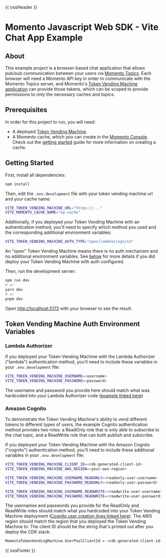 {{ ossHeader }}

# Momento Javascript Web SDK - Vite Chat App Example

## About

This example project is a browser-based chat application that allows pub/sub communication between your users via [Momento Topics](https://docs.momentohq.com/introduction/momento-topics). Each browser will need a Momento API key in order to communicate with the Momento Topics server, and Momento's [Token Vending Machine application](https://github.com/momentohq/client-sdk-javascript/tree/main/examples/nodejs/token-vending-machine) can provide those tokens, which can be scoped to provide permissions to only the necessary caches and topics.

## Prerequisites

In order for this project to run, you will need:

- A deployed [Token Vending Machine](https://github.com/momentohq/client-sdk-javascript/tree/main/examples/nodejs/token-vending-machine).
- A Momento cache, which you can create in the [Momento Console](https://console.gomomento.com). Check out the [getting started](https://docs.momentohq.com/getting-started) guide for more information on creating a cache.

## Getting Started

First, install all dependencies:

```bash
npm install
```

Then, edit the `.env.development` file with your token vending machine url and your cache name:

```bash
VITE_TOKEN_VENDING_MACHINE_URL="https://..."
VITE_MOMENTO_CACHE_NAME="my-cache"
```

Additionally, if you deployed your Token Vending Machine with an authentication method, you'll need to specify which method you used and the corresponding additional environment variables:

```bash
VITE_TOKEN_VENDING_MACHINE_AUTH_TYPE="open|lambda|cognito"
```

An "open" Token Vending Machine means there is no auth mechanism and no additional environment variables. See [below](#token-vending-machine-auth-environment-variables) for more details if you did deploy your Token Vending Machine with auth configured.

Then, run the development server:

```bash
npm run dev
# or
yarn dev
# or
pnpm dev
```

Open [http://localhost:5173](http://localhost:5173) with your browser to see the result.

## Token Vending Machine Auth Environment Variables

### Lambda Authorizer

If you deployed your Token Vending Machine with the Lambda Authorizer ("lambda") authentication method, you'll need to include these variables in your `.env.development` file:

```bash
VITE_TOKEN_VENDING_MACHINE_USERNAME=<username>
VITE_TOKEN_VENDING_MACHINE_PASSWORD=<password>
```

The username and password you provide here should match what was hardcoded into your Lambda Authorizer code ([example linked here](https://github.com/momentohq/client-sdk-javascript/blob/main/examples/nodejs/token-vending-machine/lambda/authorizer/authorizer.ts))

### Amazon Cognito

To demonstrate the Token Vending Machine's ability to vend different tokens to different types of users, the example Cognito authentication method provides two roles: a ReadOnly role that is only able to subscribe to the chat topic, and a ReadWrite role that can both publish and subscribe.

If you deployed your Token Vending Machine with the Amazon Cognito ("cognito") authentication method, you'll need to include these additional variables in your `.env.development` file:

```bash
VITE_TOKEN_VENDING_MACHINE_CLIENT_ID=<cdk-generated-client-id>
VITE_TOKEN_VENDING_MACHINE_AWS_REGION=<your-aws-region>

VITE_TOKEN_VENDING_MACHINE_USERNAME_READONLY=<readonly-user-username>
VITE_TOKEN_VENDING_MACHINE_PASSWORD_READONLY=<readonly-user-password>

VITE_TOKEN_VENDING_MACHINE_USERNAME_READWRITE=<readwrite-user-username>
VITE_TOKEN_VENDING_MACHINE_PASSWORD_READWRITE=<readwrite-user-password>
```

The usernames and passwords you provide for the ReadOnly and ReadWrite roles should match what you hardcoded into your Token Vending Machine deployment ([Cognito user creation lines linked here](https://github.com/momentohq/client-sdk-javascript/blob/main/examples/nodejs/token-vending-machine/infrastructure/lib/token-vending-machine-stack.ts#L134)).
The AWS region should match the region that you deployed the Token Vending Machine to.
The client ID should be the string that's printed out after you deploy the CDK stack:

```bash
MomentoTokenVendingMachine.UserPoolClientId = <cdk-generated-client-id>
```

{{ ossFooter }}
